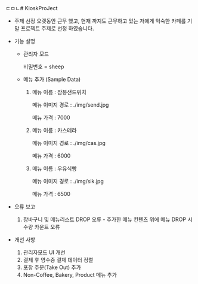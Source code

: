 ㄷㅁㄴ# KioskProJect

- 주제 선정
  오랫동안 근무 했고, 현재 까지도 근무하고 있는 저에게 익숙한 카페를 기말 프로젝트 주제로 선정 하였습니다.

- 기능 설명
  - 관리자 모드
  
       비밀번호 = sheep
  
  - 메뉴 추가 (Sample Data)
    
    1. 
       메뉴 이름 : 잠봉샌드위치
    
       메뉴 이미지 경로 : ./img/send.jpg
    
       메뉴 가격 : 7000
    
    2. 
       메뉴 이름 : 카스테라
    
       메뉴 이미지 경로 : ./img/cas.jpg
    
       메뉴 가격 : 6000
    
    3. 
       메뉴 이름 : 우유식빵
    
       메뉴 이미지 경로 : ./img/sik.jpg
    
       메뉴 가격 : 6500
  
- 오류 보고
  1. 장바구니 및 메뉴리스트 DROP 오류 - 추가한 메뉴 컨텐츠 위에 메뉴 DROP 시 수량 카운트 오류

- 개선 사항
  1. 관리자모드 UI 개선
  2. 결제 후 영수증 결제 데이터 정렬
  3. 포장 주문(Take Out) 추가
  4. Non-Coffee, Bakery, Product 메뉴 추가
